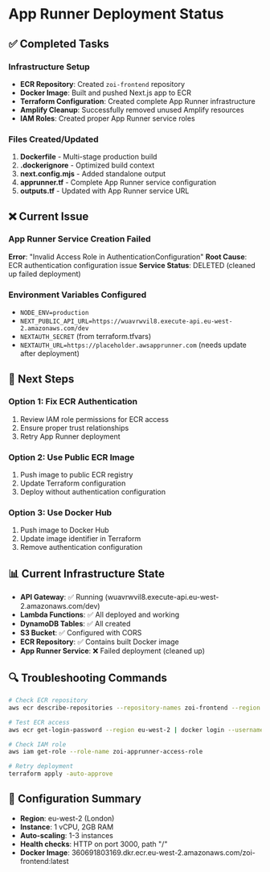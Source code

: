 # App Runner Deployment Status

## ✅ Completed Tasks

### Infrastructure Setup
- **ECR Repository**: Created `zoi-frontend` repository
- **Docker Image**: Built and pushed Next.js app to ECR
- **Terraform Configuration**: Created complete App Runner infrastructure
- **Amplify Cleanup**: Successfully removed unused Amplify resources
- **IAM Roles**: Created proper App Runner service roles

### Files Created/Updated
1. **Dockerfile** - Multi-stage production build
2. **.dockerignore** - Optimized build context
3. **next.config.mjs** - Added standalone output
4. **apprunner.tf** - Complete App Runner service configuration
5. **outputs.tf** - Updated with App Runner service URL

## ❌ Current Issue

### App Runner Service Creation Failed
**Error**: "Invalid Access Role in AuthenticationConfiguration"
**Root Cause**: ECR authentication configuration issue
**Service Status**: DELETED (cleaned up failed deployment)

### Environment Variables Configured
- `NODE_ENV=production`
- `NEXT_PUBLIC_API_URL=https://wuavrwvil8.execute-api.eu-west-2.amazonaws.com/dev`
- `NEXTAUTH_SECRET` (from terraform.tfvars)
- `NEXTAUTH_URL=https://placeholder.awsapprunner.com` (needs update after deployment)

## 🔧 Next Steps

### Option 1: Fix ECR Authentication
1. Review IAM role permissions for ECR access
2. Ensure proper trust relationships
3. Retry App Runner deployment

### Option 2: Use Public ECR Image
1. Push image to public ECR registry
2. Update Terraform configuration
3. Deploy without authentication configuration

### Option 3: Use Docker Hub
1. Push image to Docker Hub
2. Update image identifier in Terraform
3. Remove authentication configuration

## 📊 Current Infrastructure State
- **API Gateway**: ✅ Running (wuavrwvil8.execute-api.eu-west-2.amazonaws.com/dev)
- **Lambda Functions**: ✅ All deployed and working
- **DynamoDB Tables**: ✅ All created
- **S3 Bucket**: ✅ Configured with CORS
- **ECR Repository**: ✅ Contains built Docker image
- **App Runner Service**: ❌ Failed deployment (cleaned up)

## 🔍 Troubleshooting Commands
```bash
# Check ECR repository
aws ecr describe-repositories --repository-names zoi-frontend --region eu-west-2

# Test ECR access
aws ecr get-login-password --region eu-west-2 | docker login --username AWS --password-stdin 360691803169.dkr.ecr.eu-west-2.amazonaws.com

# Check IAM role
aws iam get-role --role-name zoi-apprunner-access-role

# Retry deployment
terraform apply -auto-approve
```

## 📝 Configuration Summary
- **Region**: eu-west-2 (London)
- **Instance**: 1 vCPU, 2GB RAM
- **Auto-scaling**: 1-3 instances
- **Health checks**: HTTP on port 3000, path "/"
- **Docker Image**: 360691803169.dkr.ecr.eu-west-2.amazonaws.com/zoi-frontend:latest